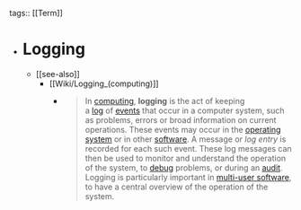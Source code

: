 tags:: [[Term]]

- # Logging
	- [[see-also]]
		- [[Wiki/Logging_(computing)]]
			- > In [computing](https://en.wikipedia.org/wiki/Computing), **logging** is the act of keeping a [log](https://en.wiktionary.org/wiki/log#Etymology_2) of [events](https://en.wikipedia.org/wiki/Event_(computing)) that occur in a computer system, such as problems, errors or broad information on current operations. These events may occur in the [operating system](https://en.wikipedia.org/wiki/Operating_system) or in other [software](https://en.wikipedia.org/wiki/Software). A message or *log entry* is recorded for each such event. These log messages can then be used to monitor and understand the operation of the system, to [debug](https://en.wikipedia.org/wiki/Debugging) problems, or during an [audit](https://en.wikipedia.org/wiki/Audit). Logging is particularly important in [multi-user software](https://en.wikipedia.org/wiki/Multi-user_software), to have a central overview of the operation of the system.